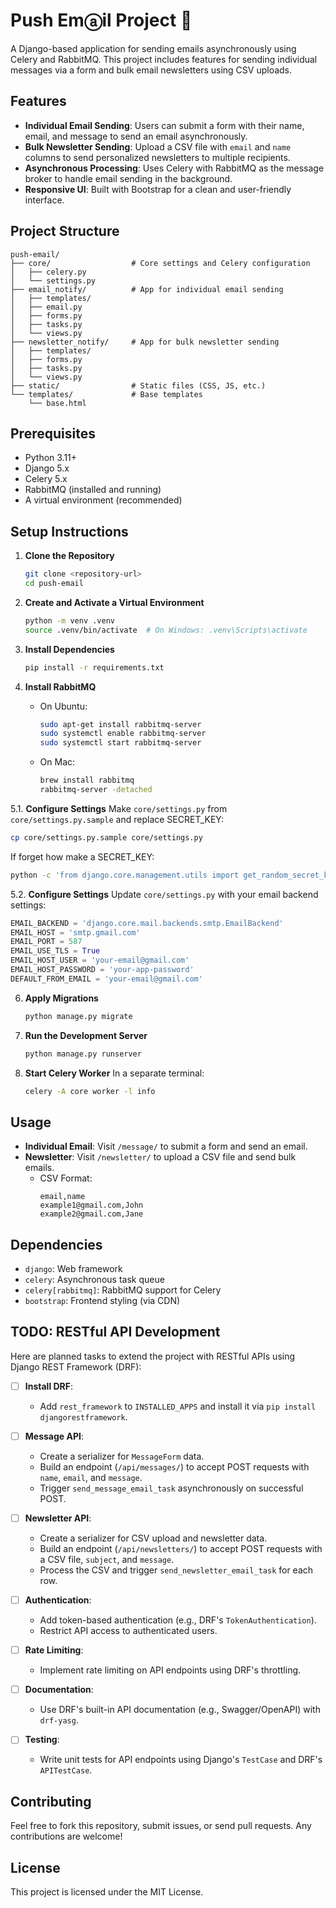 # Push Emⓐil Project 📧

A Django-based application for sending emails asynchronously using Celery and RabbitMQ. This project includes features for sending individual messages via a form and bulk email newsletters using CSV uploads.

## Features

- **Individual Email Sending**: Users can submit a form with their name, email, and message to send an email asynchronously.
- **Bulk Newsletter Sending**: Upload a CSV file with `email` and `name` columns to send personalized newsletters to multiple recipients.
- **Asynchronous Processing**: Uses Celery with RabbitMQ as the message broker to handle email sending in the background.
- **Responsive UI**: Built with Bootstrap for a clean and user-friendly interface.

## Project Structure

```
push-email/
├── core/                  # Core settings and Celery configuration
│   ├── celery.py
│   └── settings.py
├── email_notify/          # App for individual email sending
│   ├── templates/
│   ├── email.py
│   ├── forms.py
│   ├── tasks.py
│   └── views.py
├── newsletter_notify/     # App for bulk newsletter sending
│   ├── templates/
│   ├── forms.py
│   ├── tasks.py
│   └── views.py
├── static/                # Static files (CSS, JS, etc.)
└── templates/             # Base templates
    └── base.html
```

## Prerequisites

- Python 3.11+
- Django 5.x
- Celery 5.x
- RabbitMQ (installed and running)
- A virtual environment (recommended)

## Setup Instructions

1. **Clone the Repository**

   ```bash
   git clone <repository-url>
   cd push-email
   ```

2. **Create and Activate a Virtual Environment**

   ```bash
   python -m venv .venv
   source .venv/bin/activate  # On Windows: .venv\Scripts\activate
   ```

3. **Install Dependencies**

   ```bash
   pip install -r requirements.txt
   ```

4. **Install RabbitMQ**

   - On Ubuntu:
     ```bash
     sudo apt-get install rabbitmq-server
     sudo systemctl enable rabbitmq-server
     sudo systemctl start rabbitmq-server
     ```
   - On Mac:
     ```bash
     brew install rabbitmq
     rabbitmq-server -detached
     ```
5.1. **Configure Settings**
   Make `core/settings.py` from `core/settings.py.sample` and replace SECRET_KEY:

   ```bash
   cp core/settings.py.sample core/settings.py
   ```

If forget how make a SECRET_KEY:

   ```bash
   python -c 'from django.core.management.utils import get_random_secret_key; print(get_random_secret_key())'
   ```

5.2. **Configure Settings**
   Update `core/settings.py` with your email backend settings:

   ```python
   EMAIL_BACKEND = 'django.core.mail.backends.smtp.EmailBackend'
   EMAIL_HOST = 'smtp.gmail.com'
   EMAIL_PORT = 587
   EMAIL_USE_TLS = True
   EMAIL_HOST_USER = 'your-email@gmail.com'
   EMAIL_HOST_PASSWORD = 'your-app-password'
   DEFAULT_FROM_EMAIL = 'your-email@gmail.com'
   ```

6. **Apply Migrations**

   ```bash
   python manage.py migrate
   ```

7. **Run the Development Server**

   ```bash
   python manage.py runserver
   ```

8. **Start Celery Worker**
   In a separate terminal:
   ```bash
   celery -A core worker -l info
   ```

## Usage

- **Individual Email**: Visit `/message/` to submit a form and send an email.
- **Newsletter**: Visit `/newsletter/` to upload a CSV file and send bulk emails.
  - CSV Format:
    ```
    email,name
    example1@gmail.com,John
    example2@gmail.com,Jane
    ```

## Dependencies

- `django`: Web framework
- `celery`: Asynchronous task queue
- `celery[rabbitmq]`: RabbitMQ support for Celery
- `bootstrap`: Frontend styling (via CDN)

## TODO: RESTful API Development

Here are planned tasks to extend the project with RESTful APIs using Django REST Framework (DRF):

- [ ] **Install DRF**:

  - Add `rest_framework` to `INSTALLED_APPS` and install it via `pip install djangorestframework`.

- [ ] **Message API**:

  - Create a serializer for `MessageForm` data.
  - Build an endpoint (`/api/messages/`) to accept POST requests with `name`, `email`, and `message`.
  - Trigger `send_message_email_task` asynchronously on successful POST.

- [ ] **Newsletter API**:

  - Create a serializer for CSV upload and newsletter data.
  - Build an endpoint (`/api/newsletters/`) to accept POST requests with a CSV file, `subject`, and `message`.
  - Process the CSV and trigger `send_newsletter_email_task` for each row.

- [ ] **Authentication**:

  - Add token-based authentication (e.g., DRF's `TokenAuthentication`).
  - Restrict API access to authenticated users.

- [ ] **Rate Limiting**:

  - Implement rate limiting on API endpoints using DRF's throttling.

- [ ] **Documentation**:

  - Use DRF's built-in API documentation (e.g., Swagger/OpenAPI) with `drf-yasg`.

- [ ] **Testing**:
  - Write unit tests for API endpoints using Django's `TestCase` and DRF's `APITestCase`.

## Contributing

Feel free to fork this repository, submit issues, or send pull requests. Any contributions are welcome!

## License

This project is licensed under the MIT License.

```

```
